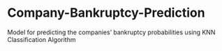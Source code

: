 # Company-Bankruptcy-Prediction
Model for predicting the companies’ bankruptcy probabilities using KNN Classification Algorithm
